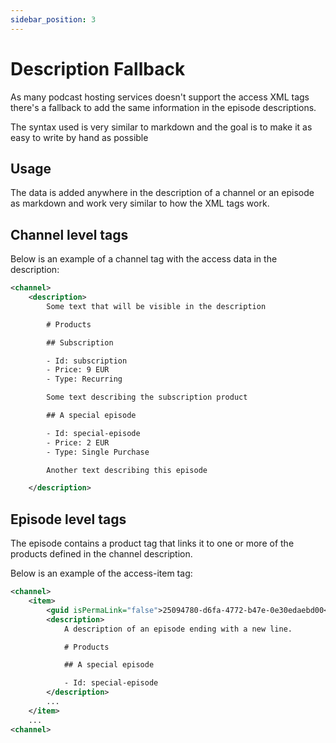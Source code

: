 ```yaml
---
sidebar_position: 3
---
```


# Description Fallback

As many podcast hosting services doesn't support the access XML tags there's a fallback to add the same information in the episode descriptions.

The syntax used is very similar to markdown and the goal is to make it as easy to write by hand as possible

## Usage

The data is added anywhere in the description of a channel or an episode as markdown and work very similar to how the XML tags work.

## Channel level tags

Below is an example of a channel tag with the access data in the description:

```xml
<channel>
    <description>
        Some text that will be visible in the description

        # Products

        ## Subscription

        - Id: subscription
        - Price: 9 EUR
        - Type: Recurring

        Some text describing the subscription product

        ## A special episode

        - Id: special-episode
        - Price: 2 EUR
        - Type: Single Purchase

        Another text describing this episode

    </description>
```

## Episode level tags

The episode contains a product tag that links it to one or more of the products defined in the channel description.

Below is an example of the access-item tag:

```xml
<channel>
    <item>
        <guid isPermaLink="false">25094780-d6fa-4772-b47e-0e30edaebd00</guid>
        <description>
            A description of an episode ending with a new line.

            # Products

            ## A special episode

            - Id: special-episode
        </description>
        ...
    </item>
    ...
<channel>
```
